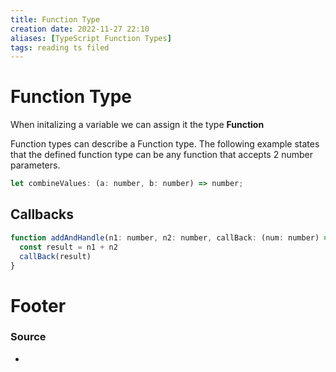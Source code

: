 ```yaml
---
title: Function Type
creation date: 2022-11-27 22:10
aliases: [TypeScript Function Types]
tags: reading ts filed
---
```


# Function Type
When initalizing a variable we can assign it the type **Function**

Function types can describe a Function type. The following example states that the defined function type can be any function that accepts 2 number parameters.

```js
let combineValues: (a: number, b: number) => number;
```

## Callbacks 

```js
function addAndHandle(n1: number, n2: number, callBack: (num: number) => void) {
  const result = n1 + n2
  callBack(result)
}
```


# Footer
### Source
- 


